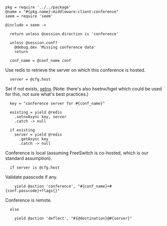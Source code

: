     pkg = require '../../package'
    @name = "#{pkg.name}:middleware:client:conference"
    seem = require 'seem'

    @include = seem ->

      return unless @session.direction is 'conference'

      unless @session.conf?
        @debug.dev 'Missing conference data'
        return

      conf_name = @conf_name conf

Use redis to retrieve the server on which this conference is hosted.

      server = @cfg.host

Set if not exists, [setnx](https://redis.io/commands/setnx)
(Note: there's also hsetnx/hget which could be used for this, not sure what's best practices.)

      key = "conference server for #{conf_name}"

      existing = yield @redis
        .setnxAsync key, server
        .catch -> null

      if existing
        server = yield @redis
          .getAsync key
          .catch -> null

Conference is local (assuming FreeSwitch is co-hosted, which is our standard assumption).

      if server is @cfg.host

Validate passcode if any.

        yield @action 'conference', "#{conf_name}+#{conf.passcode}+flags{}"

Conference is remote.

      else

        yield @action 'deflect', "#{@destination}@#{server}"
